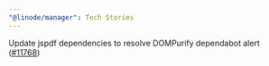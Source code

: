 ```yaml
---
"@linode/manager": Tech Stories
---
```


Update jspdf dependencies to resolve DOMPurify dependabot alert ([#11768](https://github.com/linode/manager/pull/11768))
